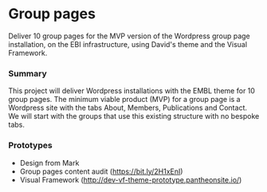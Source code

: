 # Group pages

Deliver 10 group pages for the MVP version of the Wordpress group page installation, on the EBI infrastructure, 
using David's theme and the Visual Framework. 

### Summary

This project will deliver Wordpress installations with the EMBL theme for 10 group pages. The minimum viable product (MVP) for a group page is a Wordpress site with the tabs About, Members, Publications and Contact. We will start with the groups that use this existing structure with no bespoke tabs. 

### Prototypes

- Design from Mark
- Group pages content audit (https://bit.ly/2H1xEnI)
- Visual Framework (http://dev-vf-theme-prototype.pantheonsite.io/)
